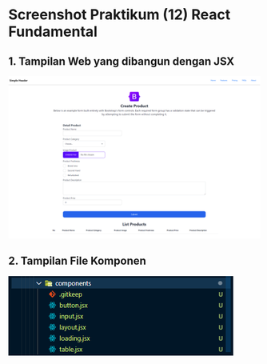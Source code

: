 # Screenshot Praktikum (12) React Fundamental

## 1. Tampilan Web yang dibangun dengan JSX

![Gambar Tampilan Web dengan JSX](https://github.com/cha-chaham/react_charlie-christian-hamdani/blob/e0e34acb8bd75ec17655255802f03405822518e8/12_React_Fundamental/screenshots/12_Tugas%20React%20Fundamental_Tampilan%20Web%20Dengan%20JSX.png "Gambar Tampilan Web dengan JSX")

## 2. Tampilan File Komponen

![Gambar Tampilan File Komponen](https://github.com/cha-chaham/react_charlie-christian-hamdani/blob/e0e34acb8bd75ec17655255802f03405822518e8/12_React_Fundamental/screenshots/12_React%20Fundamental_Membuat%20Komponen.png "Gambar Tampilan File Komponen")
